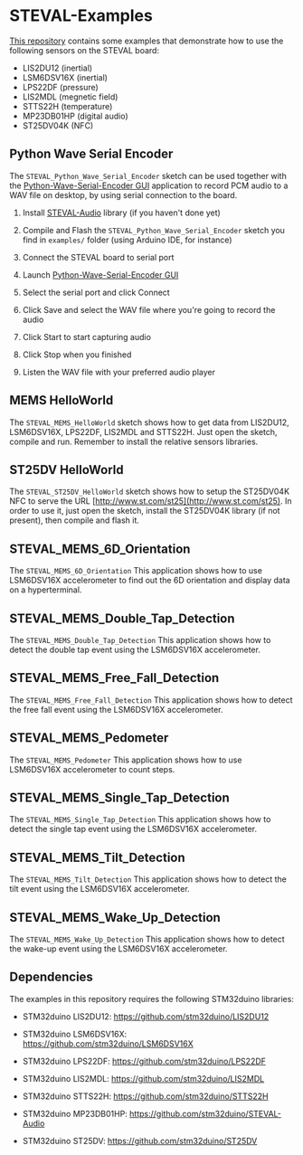 # STEVAL-Examples

[This repository](https://github.com/stm32duino/STEVAL-Examples) contains some examples that demonstrate how to use the following sensors on the STEVAL board:

- LIS2DU12 (inertial)
- LSM6DSV16X (inertial)
- LPS22DF (pressure)
- LIS2MDL (megnetic field)
- STTS22H (temperature)
- MP23DB01HP (digital audio)
- ST25DV04K (NFC)

## Python Wave Serial Encoder

The `STEVAL_Python_Wave_Serial_Encoder` sketch can be used together with the [Python-Wave-Serial-Encoder GUI](https://github.com/stm32duino/Python-Wave-Serial-Encoder) application to record PCM audio to a WAV file on desktop, by using serial connection to the board.

1. Install [STEVAL-Audio](https://github.com/stm32duino/STEVAL-Audio) library (if you haven't done yet)

2. Compile and Flash the `STEVAL_Python_Wave_Serial_Encoder` sketch you find in `examples/` folder (using Arduino IDE, for instance)

3. Connect the STEVAL board to serial port

4. Launch [Python-Wave-Serial-Encoder GUI](https://github.com/stm32duino/Python-Wave-Serial-Encoder)

5. Select the serial port and click Connect

6. Click Save and select the WAV file where you're going to record the audio

7. Click Start to start capturing audio

8. Click Stop when you finished

9. Listen the WAV file with your preferred audio player

## MEMS HelloWorld

The `STEVAL_MEMS_HelloWorld` sketch shows how to get data from LIS2DU12, LSM6DSV16X, LPS22DF, LIS2MDL and STTS22H. Just open the sketch, compile and run. Remember to install the relative sensors libraries.

## ST25DV HelloWorld

The `STEVAL_ST25DV_HelloWorld` sketch shows how to setup the ST25DV04K NFC to serve the URL [http://www.st.com/st25](http://www.st.com/st25). In order to use it, just open the sketch, install the ST25DV04K library (if not present), then compile and flash it.

## STEVAL_MEMS_6D_Orientation

The `STEVAL_MEMS_6D_Orientation` This application shows how to use LSM6DSV16X accelerometer 
to find out the 6D orientation and display data on a hyperterminal.

## STEVAL_MEMS_Double_Tap_Detection

The `STEVAL_MEMS_Double_Tap_Detection` This application shows how to detect the double tap event using the LSM6DSV16X accelerometer.

## STEVAL_MEMS_Free_Fall_Detection

The `STEVAL_MEMS_Free_Fall_Detection`  This application shows how to detect the free fall event using the LSM6DSV16X accelerometer.

## STEVAL_MEMS_Pedometer

The `STEVAL_MEMS_Pedometer` This application shows how to use LSM6DSV16X accelerometer to count steps.

## STEVAL_MEMS_Single_Tap_Detection

The `STEVAL_MEMS_Single_Tap_Detection` This application shows how to detect the single tap event using the LSM6DSV16X accelerometer.

## STEVAL_MEMS_Tilt_Detection

The `STEVAL_MEMS_Tilt_Detection` This application shows how to detect the tilt event using the LSM6DSV16X accelerometer.

## STEVAL_MEMS_Wake_Up_Detection

The `STEVAL_MEMS_Wake_Up_Detection` This application shows how to detect the wake-up event using the LSM6DSV16X accelerometer.

## Dependencies

The examples in this repository requires the following STM32duino libraries:

- STM32duino LIS2DU12: https://github.com/stm32duino/LIS2DU12

- STM32duino LSM6DSV16X: https://github.com/stm32duino/LSM6DSV16X

- STM32duino LPS22DF: https://github.com/stm32duino/LPS22DF

- STM32duino LIS2MDL: https://github.com/stm32duino/LIS2MDL

- STM32duino STTS22H: https://github.com/stm32duino/STTS22H

- STM32duino MP23DB01HP: https://github.com/stm32duino/STEVAL-Audio

- STM32duino ST25DV: https://github.com/stm32duino/ST25DV

